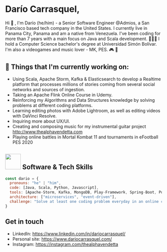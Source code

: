 # Darío Carrasquel, 

Hi 👋 , I'm Darío (he/him) - a Senior Software Engineer @Admios, a San Francisco based tech company in the United States. 
I currently live in Panama City, Panama and am a native from Venezuela. I've been coding for more than 7 years with a 
main focus on Java and Scala development. 👨🏻‍💻 I hold a Computer Science bachelor's degree at Universidad Simón Bolívar. 
 I'm also a videogames and music lover - MK, PES. 🎮 🎸

## 💼  Things that I'm currently working on: 
* Using Scala, Apache Storm, Kafka & Elasticsearch to develop a Realtime platform that processes millions of stories coming 
from several social networks and sources of ingestion.
* Taking an Apache Flink Online Course in Udemy.
* Reinforcing my Algorithms and Data Structures knowledge by solving problems at different coding platforms. 
* Learning editing photos with Adobe Lightroom, as well as editing videos with DaVinci Resolve.
* Inquiring more about UX/UI.  
* Creating and composing music for my instrumental guitar project http://www.thealphavendetta.com
* Playing online battles in Mortal Kombat 11 and tournaments in eFootball PES 2020

## <img src="https://media.giphy.com/media/WUlplcMpOCEmTGBtBW/giphy.gif" width="50"> Software & Tech Skills 

```javascript
const dario = {
  pronouns: "he" | "him",
  code: [Java, Scala, Python, Javascript],
  tools: [Apache-Storm, Kafka, MongoDB, Play-Framework, Spring-Boot, PostgreSQL, AWS],
  architecture: ["microservices", "event-driven"],
  challenge: "Solve at least one coding problem everyday in an online coding platform"
}
```

## Get in touch
- LinkedIn: https://www.linkedin.com/in/dariocarrasquel/
- Personal site: https://www.dariocarrasquel.com/
- Instagram: https://instagram.com/thealphavendetta
